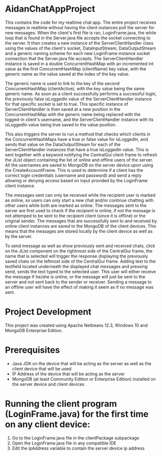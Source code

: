 # AidanChatAppProject

This contains the code for my realtime chat app. The entire project receives messages in realtime without having the client instances poll the server for new messages. When the client's first file is ran, LoginFrame.java, the while loop that is found in the Server.java file accepts the socket connecting to the server. It then creates a new instance of the ServerClientHandler class using the values of the client's socket, DataInputStream, DataOutputStream and a generic naming scheme for each new LoginFrame instance socket connection that the Server.java file accepts. The ServerClientHandler instance is saved in a double ConcurrentHashMap with an incremented int value as the first ConcurrentHashMap (clientName) key value, with the generic name as the value saved at the index of the key value.

The generic name is used to link to the key of the second ConcurrentHashMap (clientActive), with the key value being the same generic name. As soon as a client successfully performs a successful login, the previously false isLoggedIn value of the ServerClientHandler instance for that specific socket is set to true. This specific instance of ServerClientHandler is then saved at a new position in the ConcurrentHashMap with the generic name being replaced with the logged-in client's username, and the ServerClientHandler instance with its isLoggedIn value being true saved to the value position.

This also triggers the server to run a method that checks which clients in the ConcurrentHashMaps have a true or false value for isLoggedIn, and sends that value on the DataOutputStream for each of the ServerClientHandler instances that have a true isLoggedIn value. This is sent together with a keyword notifying the CentralGui client frame to refresh the JList object containing the list of online and offline users of the server. All the usernames are saved to MongoDB on the server device upon using the CreateAccountFrame. This is used to determine if a client has the correct login credentials (username and password) and send a reply allowing or denying access based on input provided by the LoginFrame client instance.

The messages sent can only be received while the recipient user is marked as online, so users can only start a new chat and/or continue chatting with other users while both are marked as online. The messages sent to the server are first used to check if the recipient is online, if not the message is not attemped to be sent to the recipient client (since it is offline) or the original sender. The messages that are successfully sent to and received by online client instances are saved to the MongoDB of the client devices. This means that the messages are stored locally by the client device as well as by the server.

To send message as well as show previously sent and received chats, click on the JList component on the rightmost side of the CentralGui frame, the name that is selected will trigger the response displaying the previously saved chats on the leftmost side of the CentralGui frame. Adding text to the textfield located underneath the displayed chat messages and pressing send, sends the text typed to the selected user. This user will either receive the message if he/she is online, or the message will just be sent to the server and not sent back to the sender or receiver. Sending a message to an offline user will have the effect of making it seem as if no message was sent.

# Project Development
This project was created using Apache Netbeans 12.3, Windows 10 and MongoDB Enterprise Edition.

# Prerequisites
- Java JDK on the device that will be acting as the server as well as the client device that will be used
- IP Address of the device that will be acting as the server
- MongoDB (at least Community Edition or Enterprise Edition) installed on the server device and client devices

# Running the client program (LoginFrame.java) for the first time on any client device:
1. Go to the LoginFrame.java file in the clientPackage subpackage
2. Open the LoginFrame.java file in any compatible IDE
3. Edit the ipAddress variable to contain the server device ip address
